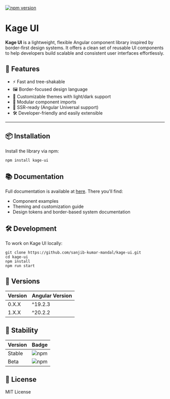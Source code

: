 [![npm version](https://img.shields.io/npm/v/kage-ui.svg)](https://www.npmjs.com/package/kage-ui)

# Kage UI

**Kage UI** is a lightweight, flexible Angular component library inspired by border-first design systems. It offers a clean set of reusable UI components to help developers build scalable and consistent user interfaces effortlessly.

## 🚀 Features

- ⚡ Fast and tree-shakable
- 🖼️ Border-focused design language
- 🎨 Customizable themes with light/dark support
- 🧱 Modular component imports
- 🧠 SSR-ready (Angular Universal support)
- 🛠️ Developer-friendly and easily extensible

---

## 📦 Installation

Install the library via npm:

```bash
npm install kage-ui
```

## 📚 Documentation

Full documentation is available at [here](https://sanjib-kumar-mandal.github.io/kage-ui). There you'll find:

- Component examples
- Theming and customization guide
- Design tokens and border-based system documentation

## 🛠️ Development

To work on Kage UI locally:

```npm
git clone https://github.com/sanjib-kumar-mandal/kage-ui.git
cd kage-ui
npm install
npm run start
```

## 🧱 Versions

| Version | Angular Version |
| ------- | --------------- |
| 0.X.X   | ^19.2.3         |
| 1.X.X   | ^20.2.2         |

## 🧠 Stability

| Version | Badge                                                        |
| ------- | ------------------------------------------------------------ |
| Stable  | ![npm](https://img.shields.io/npm/v/kage-ui?label=stable)    |
| Beta    | ![npm](https://img.shields.io/npm/v/kage-ui/beta?label=beta) |

## 📄 License

MIT License
